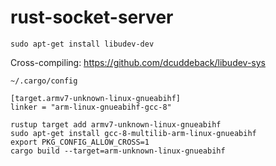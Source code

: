 # rust-socket-server

```
sudo apt-get install libudev-dev
```
Cross-compiling:
https://github.com/dcuddeback/libudev-sys  

`~/.cargo/config`  
```
[target.armv7-unknown-linux-gnueabihf]
linker = "arm-linux-gnueabihf-gcc-8"
```

```
rustup target add armv7-unknown-linux-gnueabihf
sudo apt-get install gcc-8-multilib-arm-linux-gnueabihf
export PKG_CONFIG_ALLOW_CROSS=1
cargo build --target=arm-unknown-linux-gnueabihf
```
